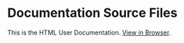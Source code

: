 # Documentation Source Files

This is the HTML User Documentation. [View in Browser](https://eguvep.github.io/jpiv/index.html).
